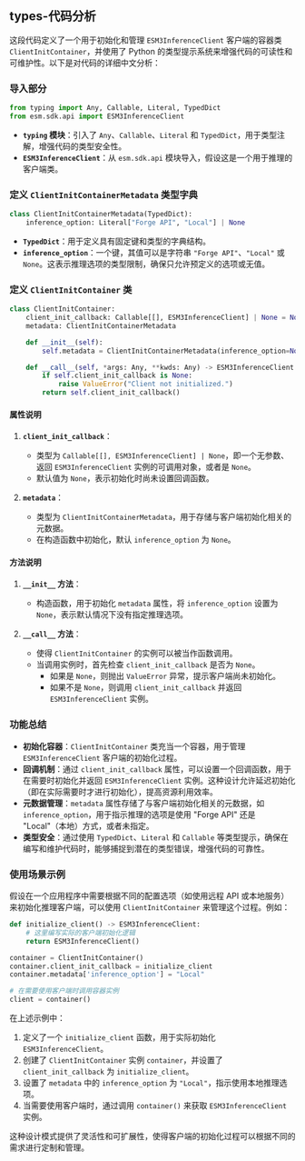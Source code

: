 ## types-代码分析
这段代码定义了一个用于初始化和管理 `ESM3InferenceClient` 客户端的容器类 `ClientInitContainer`，并使用了 Python 的类型提示系统来增强代码的可读性和可维护性。以下是对代码的详细中文分析：

### 导入部分

```python
from typing import Any, Callable, Literal, TypedDict
from esm.sdk.api import ESM3InferenceClient
```

- **`typing` 模块**：引入了 `Any`、`Callable`、`Literal` 和 `TypedDict`，用于类型注解，增强代码的类型安全性。
- **`ESM3InferenceClient`**：从 `esm.sdk.api` 模块导入，假设这是一个用于推理的客户端类。

### 定义 `ClientInitContainerMetadata` 类型字典

```python
class ClientInitContainerMetadata(TypedDict):
    inference_option: Literal["Forge API", "Local"] | None
```

- **`TypedDict`**：用于定义具有固定键和类型的字典结构。
- **`inference_option`**：一个键，其值可以是字符串 `"Forge API"`、`"Local"` 或 `None`。这表示推理选项的类型限制，确保只允许预定义的选项或无值。

### 定义 `ClientInitContainer` 类

```python
class ClientInitContainer:
    client_init_callback: Callable[[], ESM3InferenceClient] | None = None
    metadata: ClientInitContainerMetadata

    def __init__(self):
        self.metadata = ClientInitContainerMetadata(inference_option=None)

    def __call__(self, *args: Any, **kwds: Any) -> ESM3InferenceClient:
        if self.client_init_callback is None:
            raise ValueError("Client not initialized.")
        return self.client_init_callback()
```

#### 属性说明

1. **`client_init_callback`**：
   - 类型为 `Callable[[], ESM3InferenceClient] | None`，即一个无参数、返回 `ESM3InferenceClient` 实例的可调用对象，或者是 `None`。
   - 默认值为 `None`，表示初始化时尚未设置回调函数。

2. **`metadata`**：
   - 类型为 `ClientInitContainerMetadata`，用于存储与客户端初始化相关的元数据。
   - 在构造函数中初始化，默认 `inference_option` 为 `None`。

#### 方法说明

1. **`__init__` 方法**：
   - 构造函数，用于初始化 `metadata` 属性，将 `inference_option` 设置为 `None`，表示默认情况下没有指定推理选项。

2. **`__call__` 方法**：
   - 使得 `ClientInitContainer` 的实例可以被当作函数调用。
   - 当调用实例时，首先检查 `client_init_callback` 是否为 `None`。
     - 如果是 `None`，则抛出 `ValueError` 异常，提示客户端尚未初始化。
     - 如果不是 `None`，则调用 `client_init_callback` 并返回 `ESM3InferenceClient` 实例。

### 功能总结

- **初始化容器**：`ClientInitContainer` 类充当一个容器，用于管理 `ESM3InferenceClient` 客户端的初始化过程。
- **回调机制**：通过 `client_init_callback` 属性，可以设置一个回调函数，用于在需要时初始化并返回 `ESM3InferenceClient` 实例。这种设计允许延迟初始化（即在实际需要时才进行初始化），提高资源利用效率。
- **元数据管理**：`metadata` 属性存储了与客户端初始化相关的元数据，如 `inference_option`，用于指示推理的选项是使用 "Forge API" 还是 "Local"（本地）方式，或者未指定。
- **类型安全**：通过使用 `TypedDict`、`Literal` 和 `Callable` 等类型提示，确保在编写和维护代码时，能够捕捉到潜在的类型错误，增强代码的可靠性。

### 使用场景示例

假设在一个应用程序中需要根据不同的配置选项（如使用远程 API 或本地服务）来初始化推理客户端，可以使用 `ClientInitContainer` 来管理这个过程。例如：

```python
def initialize_client() -> ESM3InferenceClient:
    # 这里编写实际的客户端初始化逻辑
    return ESM3InferenceClient()

container = ClientInitContainer()
container.client_init_callback = initialize_client
container.metadata['inference_option'] = "Local"

# 在需要使用客户端时调用容器实例
client = container()
```

在上述示例中：

1. 定义了一个 `initialize_client` 函数，用于实际初始化 `ESM3InferenceClient`。
2. 创建了 `ClientInitContainer` 实例 `container`，并设置了 `client_init_callback` 为 `initialize_client`。
3. 设置了 `metadata` 中的 `inference_option` 为 `"Local"`，指示使用本地推理选项。
4. 当需要使用客户端时，通过调用 `container()` 来获取 `ESM3InferenceClient` 实例。

这种设计模式提供了灵活性和可扩展性，使得客户端的初始化过程可以根据不同的需求进行定制和管理。

